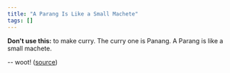 ```yaml
---
title: "A Parang Is Like a Small Machete"
tags: []
---
```


**Don't use this:** to make curry. The curry one is Panang. A Parang is like a small machete.

-- woot! ([source][source])

[source]: http://sport.woot.com/offers/gerber-bear-grylls-compact-parang-knife

